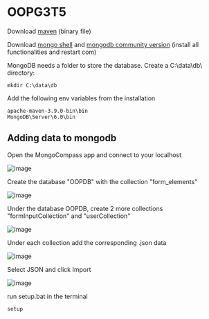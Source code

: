 # OOPG3T5

Download [maven](https://maven.apache.org/download.cgi) (binary file)

Download [mongo shell](https://www.mongodb.com/try/download/shell) and [mongodb community version](https://www.mongodb.com/try/download/community) (install all functionalities and restart com)

MongoDB needs a folder to store the database. Create a C:\data\db\ directory:

```
mkdir C:\data\db
```

Add the following env variables from the installation

```
apache-maven-3.9.0-bin\bin
MongoDB\Server\6.0\bin
```

## Adding data to mongodb

Open the MongoCompass app and connect to your localhost

![image](https://user-images.githubusercontent.com/85857168/229339129-bc254c80-03ec-4724-ba9f-d844fd013dc8.png)

Create the database "OOPDB" with the collection "form_elements"

![image](https://user-images.githubusercontent.com/85857168/229339184-b070a3de-2043-47a5-b985-6ba4c98d8852.png)

Under the database OOPDB, create 2 more collections "formInputCollection" and "userCollection"

![image](https://user-images.githubusercontent.com/85857168/229339236-167d378f-1951-4328-baf7-00e736641eb0.png)

Under each collection add the corresponding .json data

![image](https://user-images.githubusercontent.com/85857168/229339285-3a88ebfd-148c-42f5-8d84-3b439e1d6ea4.png)

Select JSON and click Import

![image](https://user-images.githubusercontent.com/85857168/229339351-70e180ea-e838-467e-895c-99c9da2d2bc6.png)




run setup.bat in the terminal
```
setup
```
